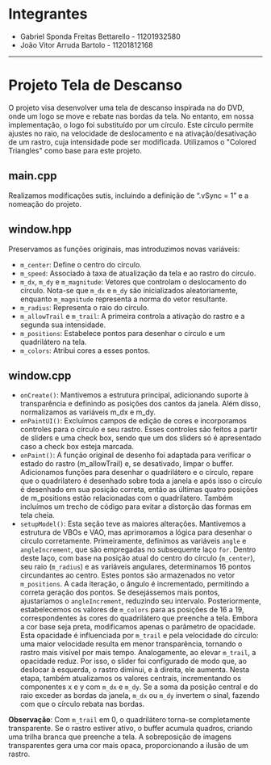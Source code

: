 # Integrantes

- Gabriel Sponda Freitas Bettarello - 11201932580
- João Vitor Arruda Bartolo - 11201812168

---

# Projeto Tela de Descanso

O projeto visa desenvolver uma tela de descanso inspirada na do DVD, onde um logo se move e rebate nas bordas da tela. No entanto, em nossa implementação, o logo foi substituído por um círculo. Este círculo permite ajustes no raio, na velocidade de deslocamento e na ativação/desativação de um rastro, cuja intensidade pode ser modificada. Utilizamos o "Colored Triangles" como base para este projeto.

## main.cpp
Realizamos modificações sutis, incluindo a definição de “.vSync = 1” e a nomeação do projeto.

## window.hpp
Preservamos as funções originais, mas introduzimos novas variáveis:
- `m_center`: Define o centro do círculo.
- `m_speed`: Associado à taxa de atualização da tela e ao rastro do círculo.
- `m_dx`, `m_dy` e `m_magnitude`: Vetores que controlam o deslocamento do círculo. Nota-se que `m_dx` e `m_dy` são inicializados aleatoriamente, enquanto `m_magnitude` representa a norma do vetor resultante.
- `m_radius`: Representa o raio do círculo.
- `m_allowTrail` e `m_trail`: A primeira controla a ativação do rastro e a segunda sua intensidade.
- `m_positions`: Estabelece pontos para desenhar o círculo e um quadrilátero na tela.
- `m_colors`: Atribui cores a esses pontos.

## window.cpp
- `onCreate()`: Mantivemos a estrutura principal, adicionando suporte à transparência e definindo as posições dos cantos da janela. Além disso, normalizamos as variáveis m_dx e m_dy.
- `onPaintUI()`: Excluímos campos de edição de cores e incorporamos controles para o círculo e seu rastro. Esses controles são feitos a partir de sliders e uma check box, sendo que um dos sliders só é apresentado caso a check box esteja marcada.
- `onPaint()`: A função original de desenho foi adaptada para verificar o estado do rastro (m_allowTrail) e, se desativado, limpar o buffer. Adicionamos funções para desenhar o quadrilátero e o círculo, repare que o quadrilatero é desenhado sobre toda a janela e após isso o círculo é desenhado em sua posição correta, então as últimas quatro posições de m_positions estão relacionadas com o quadrilatero. Também incluímos um trecho de código para evitar a distorção das formas em tela cheia.
- `setupModel()`: Esta seção teve as maiores alterações. Mantivemos a estrutura de VBOs e VAO, mas aprimoramos a lógica para desenhar o círculo corretamente. Primeiramente, definimos as variáveis `angle` e `angleIncrement`, que são empregadas no subsequente laço `for`. Dentro deste laço, com base na posição atual do centro do círculo (`m_center`), seu raio (`m_radius`) e as variáveis angulares, determinamos 16 pontos circundantes ao centro. Estes pontos são armazenados no vetor `m_positions`. A cada iteração, o ângulo é incrementado, permitindo a correta geração dos pontos. Se desejássemos mais pontos, ajustaríamos o `angleIncrement`, reduzindo seu intervalo. Posteriormente, estabelecemos os valores de `m_colors` para as posições de 16 a 19, correspondentes às cores do quadrilátero que preenche a tela. Embora a cor base seja preta, modificamos apenas o parâmetro de opacidade. Esta opacidade é influenciada por `m_trail` e pela velocidade do círculo: uma maior velocidade resulta em menor transparência, tornando o rastro mais visível por mais tempo. Analogamente, ao elevar `m_trail`, a opacidade reduz. Por isso, o slider foi configurado de modo que, ao deslocar à esquerda, o rastro diminui, e à direita, ele aumenta. Nesta etapa, também atualizamos os valores centrais, incrementando os componentes x e y com `m_dx` e `m_dy`. Se a soma da posição central e do raio exceder as bordas da janela, `m_dx` ou `m_dy` invertem o sinal, fazendo com que o círculo rebata nas bordas.

**Observação**: Com `m_trail` em 0, o quadrilátero torna-se completamente transparente. Se o rastro estiver ativo, o buffer acumula quadros, criando uma trilha branca que preenche a tela. A sobreposição de imagens transparentes gera uma cor mais opaca, proporcionando a ilusão de um rastro.
